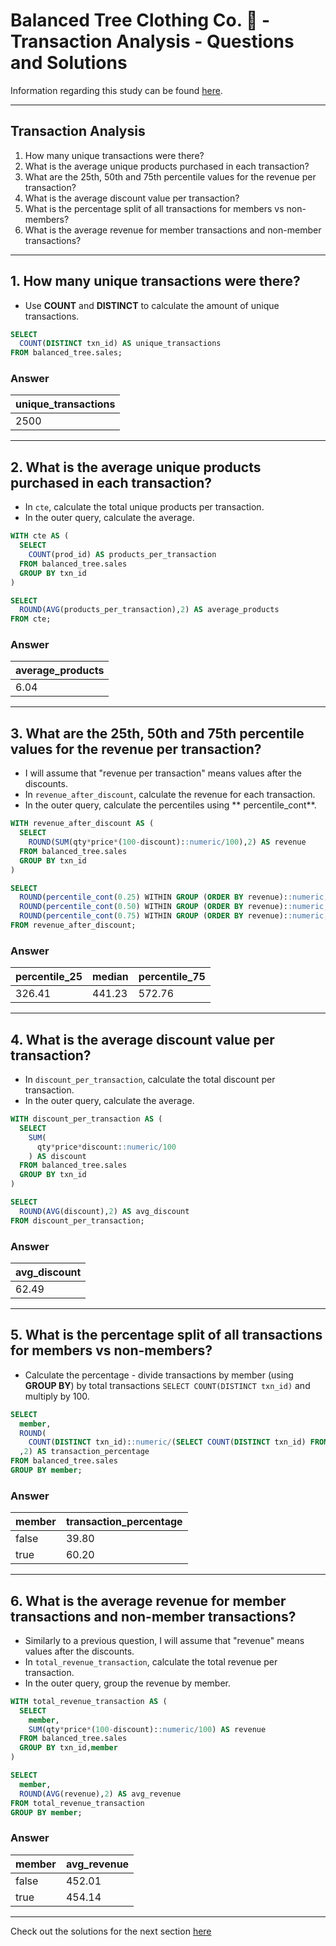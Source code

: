 # Balanced Tree Clothing Co. 🌲 - Transaction Analysis - Questions and Solutions

Information regarding this study can be found [here](https://github.com/rodrigueslara/8-week-sql-challenge/blob/main/Case%20Study%20%237%20-%20Balanced%20Tree%20Clothing%20Co./README.md).

--- 

## Transaction Analysis

1. How many unique transactions were there?
2. What is the average unique products purchased in each transaction?
3. What are the 25th, 50th and 75th percentile values for the revenue per transaction?
4. What is the average discount value per transaction?
5. What is the percentage split of all transactions for members vs non-members?
6. What is the average revenue for member transactions and non-member transactions?

---

## 1. How many unique transactions were there?

* Use **COUNT** and **DISTINCT** to calculate the amount of unique transactions.

```sql
SELECT
  COUNT(DISTINCT txn_id) AS unique_transactions
FROM balanced_tree.sales;
```

### Answer

| unique_transactions |
| ------------------- |
| 2500                |

---

## 2. What is the average unique products purchased in each transaction?

* In `cte`, calculate the total unique products per transaction.
* In the outer query, calculate the average.

```sql
WITH cte AS (
  SELECT
    COUNT(prod_id) AS products_per_transaction
  FROM balanced_tree.sales
  GROUP BY txn_id
)

SELECT
  ROUND(AVG(products_per_transaction),2) AS average_products
FROM cte;
```

### Answer

| average_products |
| ---------------- |
| 6.04             |

---

## 3. What are the 25th, 50th and 75th percentile values for the revenue per transaction?

* I will assume that "revenue per transaction" means values after the discounts.
* In `revenue_after_discount`, calculate the revenue for each transaction.
* In the outer query, calculate the percentiles using ** percentile_cont**.

```sql
WITH revenue_after_discount AS (
  SELECT
    ROUND(SUM(qty*price*(100-discount)::numeric/100),2) AS revenue
  FROM balanced_tree.sales
  GROUP BY txn_id
)

SELECT 
  ROUND(percentile_cont(0.25) WITHIN GROUP (ORDER BY revenue)::numeric,2) AS percentile_25,
  ROUND(percentile_cont(0.50) WITHIN GROUP (ORDER BY revenue)::numeric,2) AS median,
  ROUND(percentile_cont(0.75) WITHIN GROUP (ORDER BY revenue)::numeric,2) AS percentile_75
FROM revenue_after_discount;
```

### Answer

| percentile_25 | median | percentile_75 |
| ------------- | ------ | ------------- |
| 326.41        | 441.23 | 572.76        |

---

## 4. What is the average discount value per transaction?

* In `discount_per_transaction`, calculate the total discount per transaction.
* In the outer query, calculate the average.

```sql
WITH discount_per_transaction AS (
  SELECT
    SUM(
      qty*price*discount::numeric/100
    ) AS discount
  FROM balanced_tree.sales
  GROUP BY txn_id
)

SELECT
  ROUND(AVG(discount),2) AS avg_discount
FROM discount_per_transaction;
```

### Answer

| avg_discount |
| ------------ |
| 62.49        |

---

## 5. What is the percentage split of all transactions for members vs non-members?

* Calculate the percentage - divide transactions by member (using **GROUP BY**) by total transactions `SELECT COUNT(DISTINCT txn_id)` and multiply by 100.

```sql
SELECT
  member, 
  ROUND(
    COUNT(DISTINCT txn_id)::numeric/(SELECT COUNT(DISTINCT txn_id) FROM balanced_tree.sales)*100
  ,2) AS transaction_percentage
FROM balanced_tree.sales
GROUP BY member;
```

### Answer

| member | transaction_percentage |
| ------ | ---------------------- |
| false  | 39.80                  |
| true   | 60.20                  |

---

## 6. What is the average revenue for member transactions and non-member transactions?

* Similarly to a previous question, I will assume that "revenue" means values after the discounts.
* In `total_revenue_transaction`, calculate the total revenue per transaction.
* In the outer query, group the revenue by member.

```sql
WITH total_revenue_transaction AS (
  SELECT
    member, 
    SUM(qty*price*(100-discount)::numeric/100) AS revenue
  FROM balanced_tree.sales
  GROUP BY txn_id,member
)

SELECT
  member,
  ROUND(AVG(revenue),2) AS avg_revenue
FROM total_revenue_transaction
GROUP BY member;
```

### Answer

| member | avg_revenue |
| ------ | ----------- |
| false  | 452.01      |
| true   | 454.14      |

---

Check out the solutions for the next section [here](https://github.com/rodrigueslara/8-week-sql-challenge/blob/main/Case%20Study%20%237%20-%20Balanced%20Tree%20Clothing%20Co./C.%20Product%20Analysis.md)
